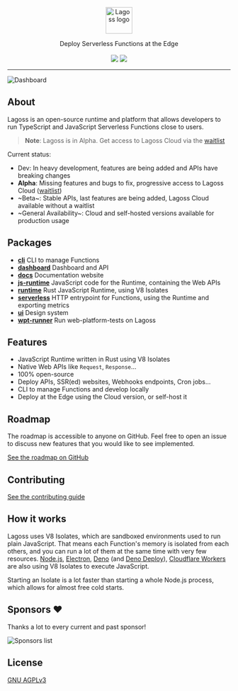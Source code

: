<p align="center">
  <picture>
    <source media="(prefers-color-scheme: dark)" srcset="./assets/logo-white.png">
    <source media="(prefers-color-scheme: light)" srcset="./assets/logo-black.png">
    <img alt="Lagoss logo" height="60px" src="./assets/logo-white.png">
  </picture>
  <p align="center">
    Deploy Serverless Functions at the Edge
    <br />
    <br />
    <a align="center" href="https://discord.lagoss.com" alt="Discord"><img src="https://img.shields.io/discord/996005154753093713" /></a>
    <a href="https://github.com/lagossapp/lagoss/actions/workflows/wpt.yml" alt="web-platform-tests"><img src="https://wpt.lagoss.com" /></a>
  </p>
</p>

<hr />

![Dashboard](./assets/dashboard.png)

## About

Lagoss is an open-source runtime and platform that allows developers to run TypeScript and JavaScript Serverless Functions close to users.

> **Note**: Lagoss is in Alpha. Get access to Lagoss Cloud via the [waitlist](https://tally.so/r/n9q1Rp)

Current status:

- Dev: In heavy development, features are being added and APIs have breaking changes
- **Alpha**: Missing features and bugs to fix, progressive access to Lagoss Cloud ([waitlist](https://tally.so/r/n9q1Rp))
- ~Beta~: Stable APIs, last features are being added, Lagoss Cloud available without a waitlist
- ~General Availability~: Cloud and self-hosted versions available for production usage

## Packages

- **[cli](./crates/cli)** CLI to manage Functions
- **[dashboard](./packages/dashboard)** Dashboard and API
- **[docs](./packages/docs)** Documentation website
- **[js-runtime](./packages/js-runtime)** JavaScript code for the Runtime, containing the Web APIs
- **[runtime](./crates/runtime)** Rust JavaScript Runtime, using V8 Isolates
- **[serverless](./crates/serverless)** HTTP entrypoint for Functions, using the Runtime and exporting metrics
- **[ui](./packages/ui)** Design system
- **[wpt-runner](./crates/wpt-runner)** Run web-platform-tests on Lagoss

## Features

- JavaScript Runtime written in Rust using V8 Isolates
- Native Web APIs like `Request`, `Response`...
- 100% open-source
- Deploy APIs, SSR(ed) websites, Webhooks endpoints, Cron jobs...
- CLI to manage Functions and develop locally
- Deploy at the Edge using the Cloud version, or self-host it

## Roadmap

The roadmap is accessible to anyone on GitHub. Feel free to open an issue to discuss new features that you would like to see implemented.

[See the roadmap on GitHub](https://github.com/orgs/lagossapp/projects/1)

## Contributing

[See the contributing guide](https://docs.lagoss.com/contributing)

## How it works

Lagoss uses V8 Isolates, which are sandboxed environments used to run plain JavaScript. That means each Function's memory is isolated from each others, and you can run a lot of them at the same time with very few resources. [Node.js](https://nodejs.org/), [Electron](https://www.electronjs.org/), [Deno](https://deno.land/) (and [Deno Deploy](https://deno.com/deploy)), [Cloudflare Workers](https://workers.cloudflare.com/) are also using V8 Isolates to execute JavaScript.

Starting an Isolate is a lot faster than starting a whole Node.js process, which allows for almost free cold starts.

## Sponsors ❤️

Thanks a lot to every current and past sponsor!

![Sponsors list](./assets/sponsors.png)

## License

[GNU AGPLv3](./LICENSE)
